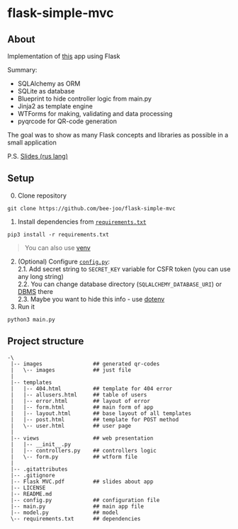 # flask-simple-mvc

## About

Implementation of [this](https://github.com/bee-joo/mvc-vanilla-python) app using Flask  
  
Summary:
* SQLAlchemy as ORM
* SQLite as database
* Blueprint to hide controller logic from main.py
* Jinja2 as template engine
* WTForms for making, validating and data processing
* pyqrcode for QR-code generation

The goal was to show as many Flask concepts and libraries as possible in a small application
  
P.S. [Slides (rus lang)](https://github.com/bee-joo/flask-simple-mvc/blob/main/Flask%20MVC.pdf)

## Setup
0. Clone repository
```
git clone https://github.com/bee-joo/flask-simple-mvc
```
1. Install dependencies from [`requirements.txt`](./requirements.txt)
```
pip3 install -r requirements.txt
```
>You can also use [venv](https://docs.python.org/3/library/venv.html)  
2. (Optional) Configure [`config.py`](./config.py):  
2.1. Add secret string to `SECRET_KEY` variable for CSFR token (you can use any long string)  
2.2. You can change database directory (`SQLALCHEMY_DATABASE_URI`) or [DBMS](https://flask-sqlalchemy.palletsprojects.com/en/2.x/config/) there  
2.3. Maybe you want to hide this info - use [dotenv](https://pypi.org/project/python-dotenv/)
3. Run it
```
python3 main.py
```

## Project structure
```
-\
 |-- images                ## generated qr-codes
 |   \-- images            ## just file
 |
 |-- templates
 |   |-- 404.html          ## template for 404 error
 |   |-- allusers.html     ## table of users
 |   |-- error.html        ## layout of error
 |   |-- form.html         ## main form of app
 |   |-- layout.html       ## base layout of all templates
 |   |-- post.html         ## template for POST method
 |   \-- user.html         ## user page
 |
 |-- views                 ## web presentation
 |   |-- __init__.py
 |   |-- controllers.py    ## controllers logic
 |   \-- form.py           ## wtform file
 |
 |-- .gitattributes
 |-- .gitignore 
 |-- Flask MVC.pdf         ## slides about app
 |-- LICENSE
 |-- README.md
 |-- config.py             ## configuration file
 |-- main.py               ## main app file
 |-- model.py              ## model
 \-- requirements.txt      ## dependencies
```
